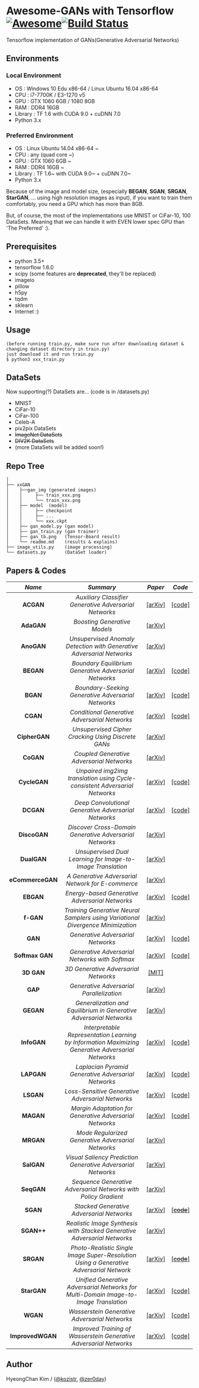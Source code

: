 # Awesome-GANs with Tensorflow [![Awesome](https://cdn.rawgit.com/sindresorhus/awesome/d7305f38d29fed78fa85652e3a63e154dd8e8829/media/badge.svg)](https://github.com/sindresorhus/awesome)[![Build Status](https://travis-ci.org/dwyl/esta.svg?branch=master)](https://travis-ci.org/)
Tensorflow implementation of GANs(Generative Adversarial Networks)

## Environments
### Local Environment
* OS  : Windows 10 Edu x86-64 / Linux Ubuntu 16.04 x86-64
* CPU : i7-7700K / E3-1270 v5
* GPU : GTX 1060 6GB / 1080 8GB
* RAM : DDR4 16GB
* Library : TF 1.6 with CUDA 9.0 + cuDNN 7.0
* Python 3.x
### Preferred Environment
* OS  : Linux Ubuntu 14.04 x86-64 ~
* CPU : any (quad core ~)
* GPU : GTX 1060 6GB ~
* RAM : DDR4 16GB ~
* Library : TF 1.6~ with CUDA 9.0~ + cuDNN 7.0~
* Python 3.x

Because of the image and model size, (especially **BEGAN**, **SGAN**, **SRGAN**, **StarGAN**, ... using high resolution images as input),
if you want to train them comfortably, you need a GPU which has more than 8GB.

But, of course, the most of the implementations use MNIST or CiFar-10, 100 DataSets.
Meaning that we can handle it with EVEN lower spec GPU than 'The Preferred' :).

## Prerequisites
* python 3.5+
* tensorflow 1.6.0
* scipy (some features are **deprecated**, they'll be replaced)
* imageio
* pillow
* h5py
* tqdm
* sklearn
* Internet :)

## Usage
    (before running train.py, make sure run after downloading dataset & changing dataset directory in train.py)
    just download it and run train.py
    $ python3 xxx_train.py

## DataSets
Now supporting(?) DataSets are... (code is in /datasets.py)
* MNIST 
* CiFar-10
* CiFar-100
* Celeb-A
* pix2pix DataSets
* ~~ImageNet DataSets~~
* ~~DIV2K DataSets~~
* (more DataSets will be added soon!)

## Repo Tree
```
│
├── xxGAN
│    ├──gan_img (generated images)
│    │     ├── train_xxx.png
│    │     └── train_xxx.png
│    ├── model  (model)
│    │     ├── checkpoint
│    │     ├── ...
│    │     └── xxx.ckpt
│    ├── gan_model.py (gan model)
│    ├── gan_train.py (gan trainer)
│    ├── gan_tb.png   (Tensor-Board result)
│    └── readme.md    (results & explains)
├── image_utils.py    (image processing)
└── datasets.py       (DataSet loader)
```

## Papers & Codes

*Name* | *Summary* | *Paper* | *Code*
:---: | :---: | :---: | :---:
**ACGAN**        | *Auxiliary Classifier Generative Adversarial Networks* | [[arXiv]](https://arxiv.org/abs/1610.09585) | [[code]](https://github.com/kozistr/Awesome-GANs/blob/master/ACGAN)
**AdaGAN**       | *Boosting Generative Models* | [[arXiv]](https://arxiv.org/abs/1701.02386) |
**AnoGAN**       | *Unsupervised Anomaly Detection with Generative Adversarial Networks* | [[arXiv]](https://arxiv.org/abs/1703.05921) |
**BEGAN**        | *Boundary Equilibrium Generative Adversarial Networks* | [[arXiv]](https://arxiv.org/abs/1703.10717) | [[code]](https://github.com/kozistr/Awesome-GANs/blob/master/BEGAN)
**BGAN**         | *Boundary-Seeking Generative Adversarial Networks* | [[arXiv]](https://arxiv.org/abs/1702.08431) | [[code]](https://github.com/kozistr/Awesome-GANs/blob/master/BGAN)
**CGAN**         | *Conditional Generative Adversarial Networks* | [[arXiv]](https://arxiv.org/abs/1411.1784) | [[code]](https://github.com/kozistr/Awesome-GANs/blob/master/CGAN)
**CipherGAN**    | *Unsupervised Cipher Cracking Using Discrete GANs* | [[arXiv]](https://arxiv.org/abs/1801.04883) |
**CoGAN**        | *Coupled Generative Adversarial Networks* | [[arXiv]](https://arxiv.org/abs/1606.07536) |
**CycleGAN**     | *Unpaired img2img translation using Cycle-consistent Adversarial Networks* | [[arXiv]](https://arxiv.org/abs/1703.10593) | [[code]](https://github.com/kozistr/Awesome-GANs/blob/master/CycleGAN)
**DCGAN**        | *Deep Convolutional Generative Adversarial Networks* | [[arXiv]](https://arxiv.org/abs/1511.06434) | [[code]](https://github.com/kozistr/Awesome-GANs/blob/master/DCGAN)
**DiscoGAN**     | *Discover Cross-Domain Generative Adversarial Networks* | [[arXiv]](https://arxiv.org/abs/1703.05192) | 
**DualGAN**      | *Unsupervised Dual Learning for Image-to-Image Translation* | [[arXiv]](https://arxiv.org/abs/1704.02510) |
**eCommerceGAN** | *A Generative Adversarial Network for E-commerce* | [[arXiv]](https://arxiv.org/abs/1801.03244) | 
**EBGAN**        | *Energy-based Generative Adversarial Networks* | [[arXiv]](https://arxiv.org/abs/1609.03126) | [[code]](https://github.com/kozistr/Awesome-GANs/blob/master/EBGAN)
**f-GAN**        | *Training Generative Neural Samplers using Variational Divergence Minimization* | [[arXiv]](https://arxiv.org/abs/1606.00709) |
**GAN**          | *Generative Adversarial Networks* | [[arXiv]](https://arxiv.org/abs/1406.2661) | [[code]](https://github.com/kozistr/Awesome-GANs/blob/master/GAN)
**Softmax GAN**  | *Generative Adversarial Networks with Softmax* | [[arXiv]](https://arxiv.org/abs/1704.06191) | [[code]](https://github.com/kozistr/Awesome-GANs/blob/master/GAN)
**3D GAN**       | *3D Generative Adversarial Networks* | [[MIT]](http://3dgan.csail.mit.edu/) |
**GAP**          | *Generative Adversarial Parallelization* | [[arXiv]](https://arxiv.org/abs/1612.04021) |
**GEGAN**        | *Generalization and Equilibrium in Generative Adversarial Networks* | [[arXiv]](https://arxiv.org/abs/1703.00573) |
**InfoGAN**      | *Interpretable Representation Learning by Information Maximizing Generative Adversarial Networks* | [[arXiv]](https://arxiv.org/abs/1606.03657) | [[code]](https://github.com/kozistr/Awesome-GANs/blob/master/InfoGAN)
**LAPGAN**       | *Laplacian Pyramid Generative Adversarial Networks* | [[arXiv]](https://arxiv.org/abs/1506.05751) | [[code]](https://github.com/kozistr/Awesome-GANs/blob/master/LAPGAN)
**LSGAN**        | *Loss-Sensitive Generative Adversarial Networks* | [[arXiv]](https://arxiv.org/abs/1701.06264) | [[code]](https://github.com/kozistr/Awesome-GANs/blob/master/LSGAN)
**MAGAN**        | *Margin Adaptation for Generative Adversarial Networks* | [[arXiv]](https://arxiv.org/abs/1704.03817) | [[code]](https://github.com/kozistr/Awesome-GANs/blob/master/MAGAN)
**MRGAN**        | *Mode Regularized Generative Adversarial Networks* | [[arXiv]](https://arxiv.org/abs/1612.02136) |
**SalGAN**       | *Visual Saliency Prediction Generative Adversarial Networks* | [[arXiv]](https://arxiv.org/abs/1701.01081) |
**SeqGAN**       | *Sequence Generative Adversarial Networks with Policy Gradient* | [[arXiv]](https://arxiv.org/abs/1609.05473) |
**SGAN**         | *Stacked Generative Adversarial Networks* | [[arXiv]](https://arxiv.org/abs/1612.04357) | [[~~code~~]](https://github.com/kozistr/Awesome-GANs/blob/master/SGAN)
**SGAN++**       | *Realistic Image Synthesis with Stacked Generative Adversarial Networks* | [[arXiv]](https://arxiv.org/abs/1710.10916) | 
**SRGAN**        | *Photo-Realistic Single Image Super-Resolution Using a Generative Adversarial Network* | [[arXiv]](https://arxiv.org/abs/1609.04802) | [[~~code~~]](https://github.com/kozistr/Awesome-GANs/blob/master/SRGAN)
**StarGAN**      | *Unified Generative Adversarial Networks for Multi-Domain Image-to-Image Translation* | [[arXiv]](https://arxiv.org/abs/1711.09020) | [[code]](https://github.com/kozistr/Awesome-GANs/blob/master/StarGAN)
**WGAN**         | *Wasserstein Generative Adversarial Networks* | [[arXiv]](https://arxiv.org/abs/1701.07875) | [[code]](https://github.com/kozistr/Awesome-GANs/blob/master/WGAN)
**ImprovedWGAN** | *Improved Training of Wasserstein Generative Adversarial Networks* | [[arXiv]](https://arxiv.org/abs/1704.00028) | [[code]](https://github.com/kozistr/Awesome-GANs/blob/master/WGAN)

## Author
HyeongChan Kim / ([@kozistr](https://kozistr.github.io), [@zer0day](http://zer0day.tistory.com))
